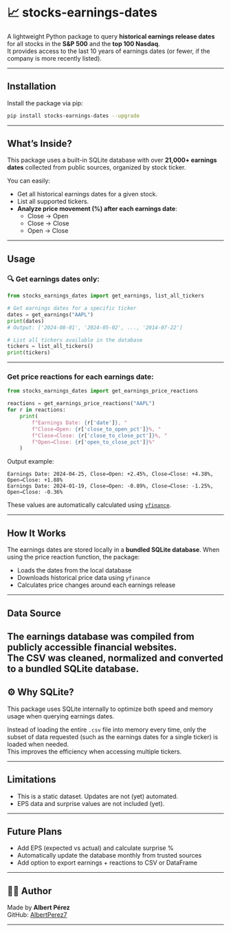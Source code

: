 
# 📈 stocks-earnings-dates

A lightweight Python package to query **historical earnings release dates** for all stocks in the **S&P 500** and the **top 100 Nasdaq**.  
It provides access to the last 10 years of earnings dates (or fewer, if the company is more recently listed).

---

##  Installation

Install the package via pip:

```bash
pip install stocks-earnings-dates --upgrade
```

---

##  What’s Inside?

This package uses a built-in SQLite database with over **21,000+ earnings dates** collected from public sources, organized by stock ticker.

You can easily:

- Get all historical earnings dates for a given stock.
- List all supported tickers.
- **Analyze price movement (%) after each earnings date**:  
  - Close → Open  
  - Close → Close  
  - Open → Close

---

##  Usage

### 🔍 Get earnings dates only:

```python
from stocks_earnings_dates import get_earnings, list_all_tickers

# Get earnings dates for a specific ticker
dates = get_earnings("AAPL")
print(dates)
# Output: ['2024-08-01', '2024-05-02', ..., '2014-07-22']

# List all tickers available in the database
tickers = list_all_tickers()
print(tickers)
```

---

### Get price reactions for each earnings date:

```python
from stocks_earnings_dates import get_earnings_price_reactions

reactions = get_earnings_price_reactions("AAPL")
for r in reactions:
    print(
        f"Earnings Date: {r['date']}, "
        f"Close→Open: {r['close_to_open_pct']}%, "
        f"Close→Close: {r['close_to_close_pct']}%, "
        f"Open→Close: {r['open_to_close_pct']}%"
    )
```

Output example:

```
Earnings Date: 2024-04-25, Close→Open: +2.45%, Close→Close: +4.38%, Open→Close: +1.88%
Earnings Date: 2024-01-19, Close→Open: -0.89%, Close→Close: -1.25%, Open→Close: -0.36%
```

These values are automatically calculated using [`yfinance`](https://pypi.org/project/yfinance/).

---

## How It Works

The earnings dates are stored locally in a **bundled SQLite database**. When using the price reaction function, the package:
- Loads the dates from the local database
- Downloads historical price data using `yfinance`
- Calculates price changes around each earnings release

---

##  Data Source

The earnings database was compiled from publicly accessible financial websites.  
The CSV was cleaned, normalized and converted to a bundled SQLite database.
---

## ⚙️ Why SQLite?

This package uses SQLite internally to optimize both speed and memory usage when querying earnings dates.

Instead of loading the entire `.csv` file into memory every time, only the subset of data requested (such as the earnings dates for a single ticker) is loaded when needed.  
This improves the efficiency when accessing multiple tickers.

---

## Limitations

- This is a static dataset. Updates are not (yet) automated.
- EPS data and surprise values are not included (yet).

---

## Future Plans

- Add EPS (expected vs actual) and calculate surprise %
- Automatically update the database monthly from trusted sources
- Add option to export earnings + reactions to CSV or DataFrame

---

## 👨‍💻 Author

Made by **Albert Pérez**  
GitHub: [AlbertPerez7](https://github.com/AlbertPerez7)

---
